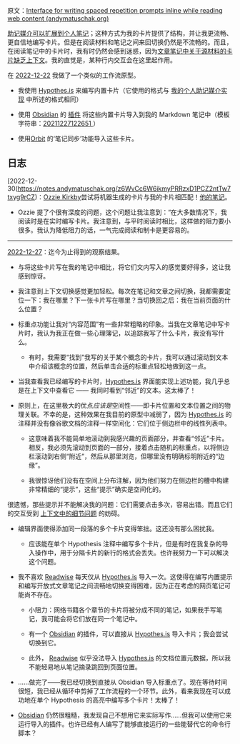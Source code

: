 原文：[Interface for writing spaced repetition prompts inline while reading web content (andymatuschak.org)](https://notes.andymatuschak.org/z6NAUU151tRAwC9JCEbi5aW7PVU2BFiwmsFWt)

[助记媒介可以扩展到个人笔记](https://notes.andymatuschak.org/z5ARNXtS5VxteskEW91S1yYTgAcLABNXsZuJE)；这种方式为我的卡片提供了结构，并让我更流畅、更自信地编写卡片。但是在阅读材料和笔记之间来回切换仍然是不流畅的。而且，在阅读笔记中的卡片时，我有时仍然会感到迷惑，因为[文章笔记中关于源材料的卡片缺乏上下文](https://notes.andymatuschak.org/z39cc5AFaeVExHJkKKEEjAohRNZxz7iuZWSTX)。我的直觉是，某种行内交互会在这里起作用。

在 [2022-12-22](https://notes.andymatuschak.org/2022-12-22) 我做了一个类似的工作流原型。

- 我使用 [Hypothes.is](https://notes.andymatuschak.org/z24wddcuZTB2YvHTA4LkZ759DhydyufhrzCh) 来编写内置卡片（它使用的格式与 [我的个人助记媒介实现](https://notes.andymatuschak.org/z4mAF1uBV96r72e4NjLcDaujEyTPGiUQJEj8C) 中所述的格式相同）

- 使用 [Obsidian](https://notes.andymatuschak.org/z3aPTeVY2CVJqs61k26bHCvTZnniAK3hMEk3B) 的 [插件](https://github.com/weichenw/obsidian-hypothesis-plugin) 将这些内置卡片导入到我的 Markdown 笔记中（模板字符串：[20211227122651 ](https://notes.andymatuschak.org/20211227122651)）

- 使用[Orbit](https://notes.andymatuschak.org/z72ioKyd4X48WndtAsfkhnKwsD8o5PaaT384o) 的‘笔记同步’功能导入这些卡片。

## 日志

[2022-12-30(https://notes.andymatuschak.org/z6WvCc6W6ikmyPRRzxD1PCZ2ntTw7txyg9rCZ)：[Ozzie Kirkby](https://notes.andymatuschak.org/zn9igQGgecLncBSpKbgv5123mC5YEAP3hnfP)尝试将机器生成的卡片与我的卡片相匹配！[他的笔记](https://gist.github.com/kirkbyo/3530442c3bcdfc3cd5a5b95cafde9d0e)。

- Ozzie 提了个很有深度的问题，这个问题让我注意到：“在大多数情况下，我阅读时是在实时编写卡片。我注意到，与平时阅读时相比，这样做的阻力要小很多。我认为降低阻力的话，一气完成阅读和制卡是更容易的。

------

[2022-12-27](https://notes.andymatuschak.org/zgTBe9eLWVyAosrskDqtgd1RRoQn-WXPitXut)：迄今为止得到的观察结果。

- 与将这些卡片写在我的笔记中相比，将它们文内写入的感觉要好得多，这让我感到惊讶。

- 我注意到上下文切换感觉更加轻松。每次在笔记和文章之间切换，我都需要定位一下：我在哪里？下一张卡片写在哪里？当切换回之后：我在当前页面的什么位置？

- 标重点功能让我对“内容范围”有一些非常粗略的印象。当我在文章笔记中写卡片时，我认为我正在做一些心理簿记，以追踪我写了什么卡片，我没有写什么。

  - 有时，我需要“找到”我写的关于某个概念的卡片，我可以通过滚动到文本中介绍该概念的位置，然后单击合适的标重点轻松地做到这一点。

- 当我查看我已经编写的卡片时，[Hypothes.is](https://notes.andymatuschak.org/z24wddcuZTB2YvHTA4LkZ759DhydyufhrzCh) 界面能实现上述功能，我几乎总是在上下文中查看它 —— 我同时看到“邻近”的文本。这太棒了！

- 原则上，在这里极大的优点*应该是*空间性——即卡片位置和文本位置之间的物理关联。不幸的是，这种效果在我目前的原型中减弱了，因为 [Hypothes.is](https://notes.andymatuschak.org/z24wddcuZTB2YvHTA4LkZ759DhydyufhrzCh) 的注释并没有像谷歌文档的注释一样空间化：它们位于侧边栏中的线性列表中。

  - 这意味着我不能简单地滚动到我感兴趣的页面部分，并查看“邻近”卡片。相反，我必须先滚动到页面的一部分，接着点击随机的标重点，以将侧边栏滚动到右侧“附近”，然后从那里浏览，但哪里没有明确标明附近的“边缘”。

  - 我很惊讶他们没有在空间上分布注解，因为他们努力在侧边栏的槽中构建非常精细的“提示”，这些“提示”确实是空间化的。

很遗憾，那些提示并不能解决我的问题：它们需要点击多次，容易出错。而且它们的交互受到 [上下文中的细节问题](https://notes.andymatuschak.org/z6zGpscnGJpsV4brsMmuVrMvhYq6EUASYNTY4) 的妨碍。

- 编辑界面使得添加同一段落的多个卡片变得笨拙。这还没有那么困扰我。

  - 应该能在单个 Hypothesis 注释中编写多个卡片，但是有时在我复杂的导入操作中，用于分隔卡片的新行的格式会丢失。也许我努力一下可以解决这个问题。

- 我不喜欢 [Readwise](https://notes.andymatuschak.org/z2ewMN8Hzd8gt4qyfQV1ognJ5PQs3CXxDfCJ) 每天仅从 [Hypothes.is](https://notes.andymatuschak.org/z24wddcuZTB2YvHTA4LkZ759DhydyufhrzCh) 导入一次。这使得在编写内置提示和编写开放式文章笔记之间流畅地切换变得困难，因为正在考虑的网页笔记可能尚不存在。

  - 小阻力：网络书籍各个章节的卡片将被分成不同的笔记，如果我手写笔记，我可能会将它们放在同一个笔记中。

  - 有一个 [Obsidian](https://notes.andymatuschak.org/z3aPTeVY2CVJqs61k26bHCvTZnniAK3hMEk3B) 的插件，可以直接从 [Hypothes.is](https://notes.andymatuschak.org/z24wddcuZTB2YvHTA4LkZ759DhydyufhrzCh) 导入卡片；我会尝试切换到它。

  - 此外， [Readwise](https://notes.andymatuschak.org/z2ewMN8Hzd8gt4qyfQV1ognJ5PQs3CXxDfCJ) 似乎没法导入 [Hypothes.is](https://notes.andymatuschak.org/z24wddcuZTB2YvHTA4LkZ759DhydyufhrzCh) 的文档位置元数据，所以我不能轻易地从笔记摘录跳回到页面位置。

- ……做完了——我已经切换到直接从 Obsidian 导入标重点了。现在等待时间很短，我已经从循环中剪掉了工作流程的一个环节。此外，看来我现在可以成功地在单个 Hypothesis 的高亮中编写多个卡片！太棒了！

- [Obsidian](https://notes.andymatuschak.org/z3aPTeVY2CVJqs61k26bHCvTZnniAK3hMEk3B) 仍然很粗糙，我发现自己不想用它来实际写作......但我可以使用它来运行导入的插件。也许已经有人编写了能够直接运行的一些能替代它的命令行脚本？